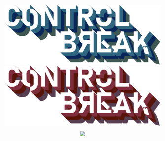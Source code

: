 <p align = "center">
  <img src="Design/logo/control-break-d1.png#gh-dark-mode-only"/>
  <img src="Design/logo/control-break-d2.png#gh-light-mode-only"/>
</p>

<p align = "center">
  <img src="https://cdn.discordapp.com/attachments/989209749704835092/990224616104530000/unknown.png"/>
</p>
